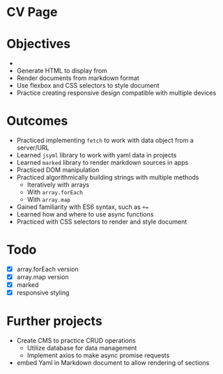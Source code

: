 # CV Page

# Objectives
- 
- Generate HTML to display from 
- Render documents from markdown format 
- Use flexbox and CSS selectors to style document
- Practice creating responsive design compatible with multiple devices

# Outcomes
- Practiced implementing `fetch` to work with data object from a server/URL
- Learned `jsyml` library to work with yaml data in projects
- Learned `marked` library to render markdown sources in apps
- Practiced DOM manipulation
- Practiced algorithmically building strings with multiple methods
    - Iteratively with arrays
    - With `array.forEach`
    - With `array.map`
- Gained familiarity with ES6 syntax, such as `+=`
- Learned how and where to use async functions 
- Practiced with CSS selectors to render and style document

# Todo
- [x] array.forEach version
- [x] array.map version
- [x] marked
- [x] responsive styling

# Further projects
- Create CMS to practice CRUD operations
    - Utilize database for data management
    - Implement axios to make async promise requests
- embed Yaml in Markdown document to allow rendering of sections
